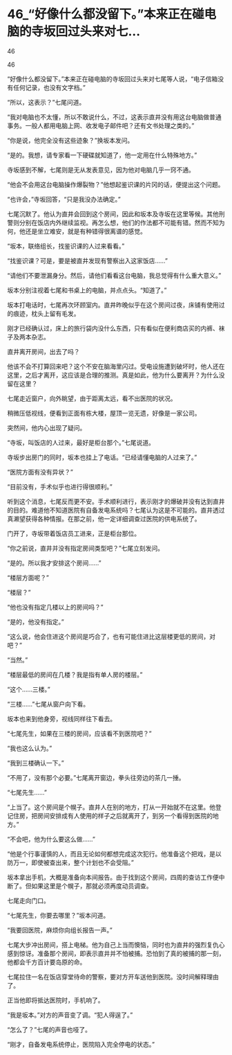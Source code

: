 # 46_“好像什么都没留下。”本来正在碰电脑的寺坂回过头来对七...

46

46

“好像什么都没留下。”本来正在碰电脑的寺坂回过头来对七尾等人说，“电子信箱没有任何记录，也没有文字档。”

“所以，这表示？”七尾问道。

“我对电脑也不太懂，所以不敢说什么，不过，这表示直井没有用这台电脑做普通事务。一般人都用电脑上网、收发电子邮件吧？还有文书处理之类的。”

“你是说，他完全没有这些迹象？”换坂本发问。

“是的。我想，请专家看一下硬碟就知道了，他一定用在什么特殊地方。”

寺坂感到不解，七尾则是无从发表意见，因为他对电脑几乎一窍不通。

“他会不会用这台电脑操作爆裂物？”他想起鉴识课的片冈的话，便提出这个问题。

“也许会，”寺坂回答，“只是我没办法确定。”

七尾沉默了。他认为直井会回到这个房间，因此和坂本及寺坂在这里等候。其他刑警则分别在饭店内外继续监视。再怎么想，他们的作法都不可能有错。然而不知为何，他还是坐立难安，就是有种错得很离谱的感觉。

“坂本，联络组长，找鉴识课的人过来看看。”

“找鉴识课？可是，要是被直井发现有警察出入这家饭店……”

“请他们不要泄漏身分。然后，请他们看看这台电脑，我总觉得有什么重大意义。”

坂本分别注视着七尾和书桌上的电脑，并点点头。“知道了。”

坂本打电话时，七尾再次环顾室内。直井昨晚似乎在这个房间过夜，床铺有使用过的痕迹，枕头上留有毛发。

刚才已经确认过，床上的旅行袋内没什么东西，只有看似在便利商店买的内裤、袜子及两本杂志。

直井离开房间，出去了吗？

他该不会不打算回来吧？这个不安在脑海里闪过。受电设施遭到破坏时，他人还在这里，之后才离开，这应该是合理的推测。真是如此，他为什么要离开？为什么没留在这里？

七尾走近窗户，向外眺望，由于距离太远，看不出医院的状况。

稍微压低视线，便看到正面有栋大楼，屋顶一览无遗，好像是一家公司。

突然间，他内心出现了疑问。

“寺坂，叫饭店的人过来，最好是柜台那个。”七尾说道。

寺坂步出房门的同时，坂本也挂上了电话。“已经请懂电脑的人过来了。”

“医院方面有没有异状？”

“目前没有，手术似乎也进行得很顺利。”

听到这个消息，七尾反而更不安。手术顺利进行，表示刚才的爆破并没有达到直井的目的。难道他不知道医院有自备发电系统吗？七尾认为这是不可能的。直井透过真濑望获得各种情报。在那之前，他一定详细调查过医院的供电系统了。

门开了，寺坂带着饭店员工进来，正是柜台那位。

“你之前说，直井并没有指定房间类型吧？”七尾立刻发问。

“是的。所以我才安排这个房间……”

“楼层方面呢？”

“楼层？”

“他也没有指定几楼以上的房间吗？”

“是的，他没有指定。”

“这么说，他会住进这个房间是巧合了，也有可能住进比这层楼更低的房间，对吧？”

“当然。”

“楼层最低的房间在几楼？我是指有单人房的楼层。”

“这个……三楼。”

“三楼……”七尾从窗户向下看。

坂本也来到他身旁，视线同样往下看去。

“七尾先生，如果在三楼的房间，应该看不到医院吧？”

“我也这么认为。”

“我到三楼确认一下。”

“不用了，没有那个必要。”七尾离开窗边，拳头往旁边的茶几一捶。

“七尾先生……”

“上当了。这个房间是个幌子。直井人在别的地方，打从一开始就不在这里。他登记住房，把房间安排成有人使用的样子之后就离开了，到另一个看得到医院的地方。”

“不会吧，他为什么要这么做……”

“他是个行事谨慎的人，而且无论如何都想完成这次犯行。他准备这个把戏，是以防万一，即使被查出来，整个计划也不会受阻。”

坂本拿出手机，大概是准备向本间报告。由于找到这个房间，四周的查访工作便中断了。但如果这里是个幌子，那就必须再度动员调查。

七尾走向门口。

“七尾先生，你要去哪里？”坂本问道。

“我要回医院，麻烦你向组长报告一声。”

七尾大步冲出房间，搭上电梯。他为自己上当而懊恼，同时也为直井的强烈复仇心感到惊讶。准备那个房间，即表示直井并不怕被捕。恐怕到了真的被捕的那一刻，他都会千方百计要岛原的命。

七尾拉住一名在饭店穿堂待命的警察，要对方开车送他到医院。没时间解释理由了。

正当他即将抵达医院时，手机响了。

“我是坂本。”对方的声音变了调。“犯人得逞了。”

“怎么了？”七尾的声音也哑了。

“刚才，自备发电系统停止，医院陷入完全停电的状态。”